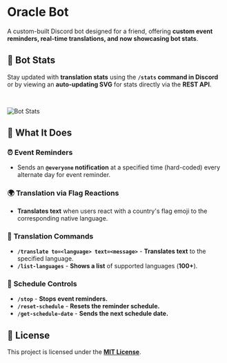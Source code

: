 # **Oracle Bot**

A custom-built Discord bot designed for a friend, offering **custom event reminders, real-time translations, and now showcasing bot stats**.

## 🚀 **Bot Stats**

Stay updated with **translation stats** using the **`/stats` command in Discord** or by viewing an **auto-updating SVG** for stats directly via the **REST API**.

<br/>

![Bot Stats](http://129.154.238.15:3000/api/stats)

## 🎯 **What It Does**

### ⏰ **Event Reminders**

- Sends an **`@everyone` notification** at a specified time (hard-coded) every alternate day for event reminder.

### 🌍 **Translation via Flag Reactions**

- **Translates text** when users react with a country's flag emoji to the corresponding native language.

### 📝 **Translation Commands**

- **`/translate to=<language> text=<message>`** - **Translates text** to the specified language.
- **`/list-languages`** - **Shows a list** of supported languages (**100+**).

### 🔧 **Schedule Controls**

- **`/stop`** - **Stops event reminders.**
- **`/reset-schedule`** - **Resets the reminder schedule.**
- **`/get-schedule-date`** - **Sends the next schedule date.**

## 📜 **License**

This project is licensed under the **[MIT License](LICENSE)**.
